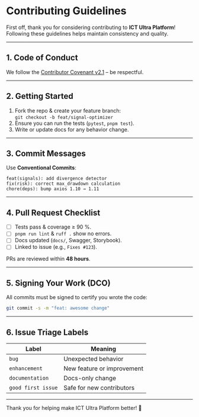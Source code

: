 # Contributing Guidelines

First off, thank you for considering contributing to **ICT Ultra Platform**! Following these guidelines helps maintain consistency and quality.

---

## 1. Code of Conduct

We follow the [Contributor Covenant v2.1](https://www.contributor-covenant.org/version/2/1/code_of_conduct/) – be respectful.

---

## 2. Getting Started

1. Fork the repo & create your feature branch:  
   `git checkout -b feat/signal-optimizer`
2. Ensure you can run the tests (`pytest`, `pnpm test`).
3. Write or update docs for any behavior change.

---

## 3. Commit Messages

Use **Conventional Commits**:

```
feat(signals): add divergence detector
fix(risk): correct max_drawdown calculation
chore(deps): bump axios 1.10 → 1.11
```

---

## 4. Pull Request Checklist

- [ ] Tests pass & coverage ≥ 90 %.
- [ ] `pnpm run lint` & `ruff .` show no errors.
- [ ] Docs updated (`docs/`, Swagger, Storybook).
- [ ] Linked to issue (e.g., `Fixes #123`).

PRs are reviewed within **48 hours**.

---

## 5. Signing Your Work (DCO)

All commits must be signed to certify you wrote the code:

```bash
git commit -s -m "feat: awesome change"
```

---

## 6. Issue Triage Labels

| Label | Meaning |
|-------|---------|
| `bug` | Unexpected behavior |
| `enhancement` | New feature or improvement |
| `documentation` | Docs-only change |
| `good first issue` | Safe for new contributors |

---

Thank you for helping make ICT Ultra Platform better! 🚀 